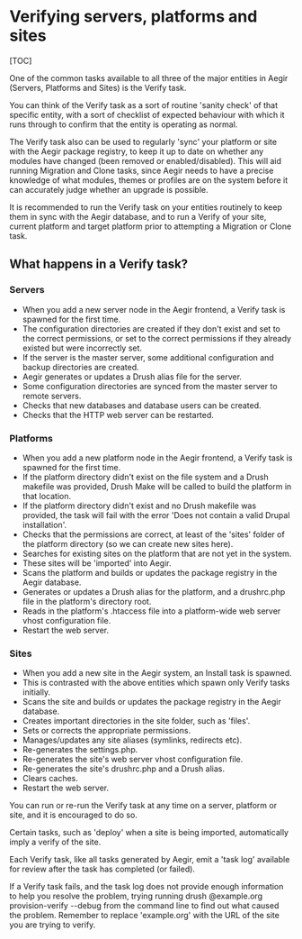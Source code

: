 Verifying servers, platforms and sites
======================================

[TOC]

One of the common tasks available to all three of the major entities in Aegir (Servers, Platforms and Sites) is the Verify task.

You can think of the Verify task as a sort of routine 'sanity check' of that specific entity, with a sort of checklist of expected behaviour with which it runs through to confirm that the entity is operating as normal.

The Verify task also can be used to regularly 'sync' your platform or site with the Aegir package registry, to keep it up to date on whether any modules have changed (been removed or enabled/disabled). This will aid running Migration and Clone tasks, since Aegir needs to have a precise knowledge of what modules, themes or profiles are on the system before it can accurately judge whether an upgrade is possible.

It is recommended to run the Verify task on your entities routinely to keep them in sync with the Aegir database, and to run a Verify of your site, current platform and target platform prior to attempting a Migration or Clone task.


What happens in a Verify task?
------------------------------

### Servers

* When you add a new server node in the Aegir frontend, a Verify task is spawned for the first time.
* The configuration directories are created if they don't exist and set to the correct permissions, or set to the correct permissions if they already existed but were incorrectly set.
* If the server is the master server, some additional configuration and backup directories are created.
* Aegir generates or updates a Drush alias file for the server.
* Some configuration directories are synced from the master server to remote servers.
* Checks that new databases and database users can be created.
* Checks that the HTTP web server can be restarted.

### Platforms

* When you add a new platform node in the Aegir frontend, a Verify task is spawned for the first time.
* If the platform directory didn't exist on the file system and a Drush makefile was provided, Drush Make will be called to build the platform in that location.
* If the platform directory didn't exist and no Drush makefile was provided, the task will fail with the error 'Does not contain a valid Drupal installation'.
* Checks that the permissions are correct, at least of the 'sites' folder of the platform directory (so we can create new sites here).
* Searches for existing sites on the platform that are not yet in the system.
* These sites will be 'imported' into Aegir.
* Scans the platform and builds or updates the package registry in the Aegir database.
* Generates or updates a Drush alias for the platform, and a drushrc.php file in the platform's directory root.
* Reads in the platform's .htaccess file into a platform-wide web server vhost configuration file.
* Restart the web server.

### Sites

* When you add a new site in the Aegir system, an Install task is spawned.
* This is contrasted with the above entities which spawn only Verify tasks initially.
* Scans the site and builds or updates the package registry in the Aegir database.
* Creates important directories in the site folder, such as 'files'.
* Sets or corrects the appropriate permissions.
* Manages/updates any site aliases (symlinks, redirects etc).
* Re-generates the settings.php.
* Re-generates the site's web server vhost configuration file.
* Re-generates the site's drushrc.php and a Drush alias.
* Clears caches.
* Restart the web server.

You can run or re-run the Verify task at any time on a server, platform or site, and it is encouraged to do so.

Certain tasks, such as 'deploy' when a site is being imported, automatically imply a verify of the site.

Each Verify task, like all tasks generated by Aegir, emit a 'task log' available for review after the task has completed (or failed).

If a Verify task fails, and the task log does not provide enough information to help you resolve the problem, trying running drush @example.org provision-verify --debug from the command line to find out what caused the problem. Remember to replace 'example.org' with the URL of the site you are trying to verify.
